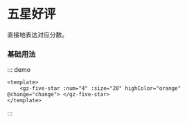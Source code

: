 # 五星好评

直接地表达对应分数。

### 基础用法

::: demo

```vue
<template>
	<gz-five-star :num="4" :size="20" highColor="orange" @change="change"> </gz-five-star>
</template>
```

:::
